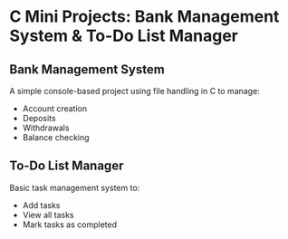 # C Mini Projects: Bank Management System & To-Do List Manager

##  Bank Management System
A simple console-based project using file handling in C to manage:
- Account creation
- Deposits
- Withdrawals
- Balance checking

##  To-Do List Manager
Basic task management system to:
- Add tasks
- View all tasks
- Mark tasks as completed


